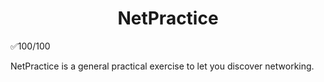<h1 align="center">
 NetPractice
</h1>

✅100/100

NetPractice is a general practical exercise to let you discover networking.

